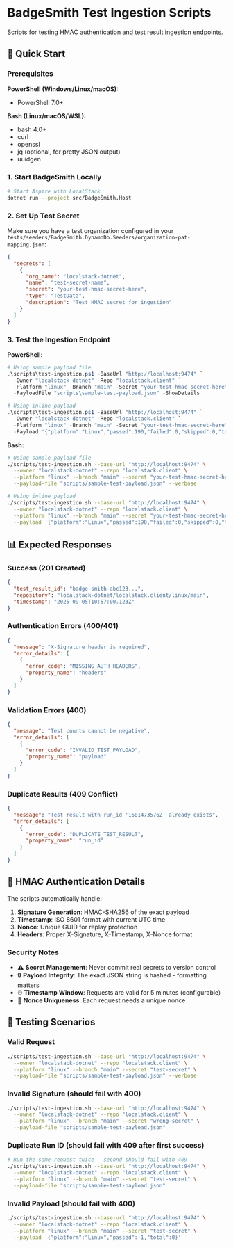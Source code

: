 # BadgeSmith Test Ingestion Scripts

Scripts for testing HMAC authentication and test result ingestion endpoints.

## 🚀 Quick Start

### Prerequisites

**PowerShell (Windows/Linux/macOS):**

- PowerShell 7.0+

**Bash (Linux/macOS/WSL):**

- bash 4.0+
- curl
- openssl
- jq (optional, for pretty JSON output)
- uuidgen

### 1. Start BadgeSmith Locally

```bash
# Start Aspire with LocalStack
dotnet run --project src/BadgeSmith.Host
```

### 2. Set Up Test Secret

Make sure you have a test organization configured in your `tests/seeders/BadgeSmith.DynamoDb.Seeders/organization-pat-mapping.json`:

```json
{
  "secrets": [
    {
      "org_name": "localstack-dotnet",
      "name": "test-secret-name",
      "secret": "your-test-hmac-secret-here",
      "type": "TestData",
      "description": "Test HMAC secret for ingestion"
    }
  ]
}
```

### 3. Test the Ingestion Endpoint

**PowerShell:**

```powershell
# Using sample payload file
.\scripts\test-ingestion.ps1 -BaseUrl "http://localhost:9474" `
  -Owner "localstack-dotnet" -Repo "localstack.client" `
  -Platform "linux" -Branch "main" -Secret "your-test-hmac-secret-here" `
  -PayloadFile "scripts\sample-test-payload.json" -ShowDetails

# Using inline payload
.\scripts\test-ingestion.ps1 -BaseUrl "http://localhost:9474" `
  -Owner "localstack-dotnet" -Repo "localstack.client" `
  -Platform "linux" -Branch "main" -Secret "your-test-hmac-secret-here" `
  -Payload '{"platform":"Linux","passed":190,"failed":0,"skipped":0,"total":190,"url_html":"https://github.com/localstack-dotnet/dotnet-aspire-for-localstack/runs/47628811004","timestamp":"2025-09-05T10:57:00Z","commit":"4d8474bda0b16fbbb69887d0d08c3885843bbdc7","run_id":"16814735762","workflow_run_url":"https://github.com/localstack-dotnet/dotnet-aspire-for-localstack/actions/runs/16814735762"}'
```

**Bash:**

```bash
# Using sample payload file
./scripts/test-ingestion.sh --base-url "http://localhost:9474" \
  --owner "localstack-dotnet" --repo "localstack.client" \
  --platform "linux" --branch "main" --secret "your-test-hmac-secret-here" \
  --payload-file "scripts/sample-test-payload.json" --verbose

# Using inline payload
./scripts/test-ingestion.sh --base-url "http://localhost:9474" \
  --owner "localstack-dotnet" --repo "localstack.client" \
  --platform "linux" --branch "main" --secret "your-test-hmac-secret-here" \
  --payload '{"platform":"Linux","passed":190,"failed":0,"skipped":0,"total":190,"url_html":"https://github.com/localstack-dotnet/dotnet-aspire-for-localstack/runs/47628811004","timestamp":"2025-09-05T10:57:00Z","commit":"4d8474bda0b16fbbb69887d0d08c3885843bbdc7","run_id":"16814735762","workflow_run_url":"https://github.com/localstack-dotnet/dotnet-aspire-for-localstack/actions/runs/16814735762"}'
```

## 📊 Expected Responses

### Success (201 Created)

```json
{
  "test_result_id": "badge-smith-abc123...",
  "repository": "localstack-dotnet/localstack.client/linux/main",
  "timestamp": "2025-09-05T10:57:00.123Z"
}
```

### Authentication Errors (400/401)

```json
{
  "message": "X-Signature header is required",
  "error_details": [
    {
      "error_code": "MISSING_AUTH_HEADERS",
      "property_name": "headers"
    }
  ]
}
```

### Validation Errors (400)

```json
{
  "message": "Test counts cannot be negative",
  "error_details": [
    {
      "error_code": "INVALID_TEST_PAYLOAD",
      "property_name": "payload"
    }
  ]
}
```

### Duplicate Results (409 Conflict)

```json
{
  "message": "Test result with run_id '16814735762' already exists",
  "error_details": [
    {
      "error_code": "DUPLICATE_TEST_RESULT",
      "property_name": "run_id"
    }
  ]
}
```

## 🔐 HMAC Authentication Details

The scripts automatically handle:

1. **Signature Generation**: HMAC-SHA256 of the exact payload
2. **Timestamp**: ISO 8601 format with current UTC time
3. **Nonce**: Unique GUID for replay protection
4. **Headers**: Proper X-Signature, X-Timestamp, X-Nonce format

### Security Notes

- ⚠️ **Secret Management**: Never commit real secrets to version control
- 🔒 **Payload Integrity**: The exact JSON string is hashed - formatting matters
- ⏰ **Timestamp Window**: Requests are valid for 5 minutes (configurable)
- 🔄 **Nonce Uniqueness**: Each request needs a unique nonce

## 🧪 Testing Scenarios

### Valid Request

```bash
./scripts/test-ingestion.sh --base-url "http://localhost:9474" \
  --owner "localstack-dotnet" --repo "localstack.client" \
  --platform "linux" --branch "main" --secret "test-secret" \
  --payload-file "scripts/sample-test-payload.json" --verbose
```

### Invalid Signature (should fail with 400)

```bash
./scripts/test-ingestion.sh --base-url "http://localhost:9474" \
  --owner "localstack-dotnet" --repo "localstack.client" \
  --platform "linux" --branch "main" --secret "wrong-secret" \
  --payload-file "scripts/sample-test-payload.json"
```

### Duplicate Run ID (should fail with 409 after first success)

```bash
# Run the same request twice - second should fail with 409
./scripts/test-ingestion.sh --base-url "http://localhost:9474" \
  --owner "localstack-dotnet" --repo "localstack.client" \
  --platform "linux" --branch "main" --secret "test-secret" \
  --payload-file "scripts/sample-test-payload.json"
```

### Invalid Payload (should fail with 400)

```bash
./scripts/test-ingestion.sh --base-url "http://localhost:9474" \
  --owner "localstack-dotnet" --repo "localstack.client" \
  --platform "linux" --branch "main" --secret "test-secret" \
  --payload '{"platform":"Linux","passed":-1,"total":0}'
```
